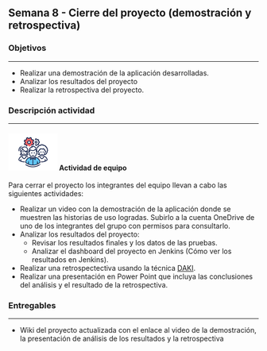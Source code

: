 ## Semana 8 - Cierre del proyecto (demostración y retrospectiva)

### Objetivos
---

* Realizar una demostración de la aplicación desarrolladas.
* Analizar los resultados del proyecto
* Realizar la retrospectiva del proyecto.


### Descripción actividad
---

#### ![](./../../assets/images/grupo.png) Actividad de equipo

Para cerrar el proyecto los integrantes del equipo llevan a cabo las siguientes actividades:
  *  Realizar un video con la demostración de la aplicación donde se muestren las historias de uso logradas. Subirlo a la cuenta OneDrive de uno de los integrantes del grupo con permisos para consultarlo.
  *  Analizar los resultados del proyecto:
      * Revisar los resultados finales y los datos de las pruebas. 
      * Analizar el dashboard del proyecto en Jenkins (Cómo ver los resultados en Jenkins).
  *  Realizar una retrospectectiva usando la técnica [DAKI](MISW4101-202015-Daki.md).
  *  Realizar una presentación en Power Point que incluya las conclusiones del análisis y el resultado de la retrospectiva.

### Entregables
---

* Wiki del proyecto actualizada con el enlace al video de la demostración, la presentación de análisis de los resultados y la retrospectiva
